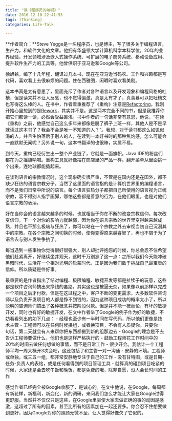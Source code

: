 ```yaml
---
title: "读《程序员的呐喊》"
date: 2016-12-10 22:41:53
tags: [Thinking]
categories: Life-Talk

---
```



**作者简介：**Steve Yegge是一名程序员，也是博主，写了很多关于编程语言，生产力，和软件文化的文章。他拥有华盛顿大学计算机科学本科学位，20年的业界经验，开发领域涉及嵌入式操作系统、可扩展的电子商务系统、移动设备应用、提升软件生产力的工具等。他曾供职于亚马逊和Google等公司。

徐旭铭，编了十几年程，翻译过几本书，现在在亚马逊当码农。工作和兴趣都是写代码，喜欢看上去很麻烦的问题。住在西雅图，闲暇时喜欢看美剧。

这本书真是太有意思了，里面充斥了作者对各种语言以及开发现象和编程风格的吐槽，但是读来并不让人反感，也不觉得偏激，真是太有才了，真羡慕可以把吐槽文也写得这么棒的人。在书中，作者着重推荐了《重构》注意是[Refactoring](https://book.douban.com/subject/1229923/)，我刚开始心里想到的是[Rework](https://book.douban.com/subject/5320866/)，其实并不是。这是两本完全不同的书，但是我推荐你把它们都读一读，必然会受益匪浅。书中作者的一句话非常有意思，他说，“在读《重构》之前，他感觉自己这么多年来都像是脱了裤子上班一样，其他人是不是早就读过这本书了？我会不会是唯一不知道的人？”。我想，对于读书都这么如饥似渴的人，并且生怕落后于别人的人，在读到一本好书时的那种焦灼感，怎么可能会一直默默无闻呢？另外说一句，这本书翻译的也很棒，实属不易。

到今天，重构已经衍生出一整个产业链了，它就是一面旗帜。Java IDE的粉丝们都在为之摇旗呐喊。重构工具就好像摆在商店里的产品一样。翻开菜单从里面挑一个出来，连地球都能撬起来。

在谈到语言的宗教情况时，这个现象确实很严重，不管是在国内还是在国外，都不缺少狂热的语言宗教分子。当然了这里面的语言指的是计算机世界里的编程语言，而不是我们日常中所说的语言。每个语言狂热分子都把自己所使用的语言视为正统宗教，容不得别人指手画脚，哪怕这些都是善意的行为，在他们眼里，也是对他们语言宗教的亵渎。

好在当你会的语言越来越多的时候，也就相当于你在不断的改变宗教信仰。每次改变信仰，下一个对你的影响力就越弱，因为你在语言宗教的世界里变得越来越成熟，并且也不那么极端与狂热了，你可以站在一个宗教之外去审视当初自己沉溺其中的宗教。在各个宗教之间切换的时候，使你变得原来越睿智了，再也不屑于为了语言去与别人发生争执了。

每当遇到一些事物你觉得很好很强大，别人却批评抱怨的时候，你总会忍不住希望他们赶紧离开，好继续坐井观天，这时千万别忘了这一点：之所以我们今天能冲破黑暗时代，生活在一个相对光明的启蒙时代，正是因为我们敢于挑战自己最宝贵的信仰。所以质疑是件好事。

最重要的是作者指出了结对编程、极限编程、敏捷开发等都是扯犊子的玩意，这些都是软件咨询师搞出来挣钱的套路。其实这也是被逼无奈，如果像以前那样以完成一个项目之后才付款，但是在这过程之中，客户不断的变更需求，大多数软件咨询师以及负责开发项目的人都是挣不到钱的，因为这种项目成功的概率太小了，所以聪明的咨询师们搞出了各种概念并按阶段付款。但是并不能一概而论，有坏的敏捷开发，同时也有好的敏捷开发，在文中作者举了Google的例子作为好的敏捷，不妨看看列出的如下几点：
- 经理也至少有一半时间在写代码，所以他们更像是技术主管
- 工程师可以在任何时候换组，或者换项目，不会有人质疑你。只要你一句话，第二天就会有人来帮你把东西都搬到新的组那边去
- Google的理念是不去告诉工程师要做什么，他们也是这样严格执行的
- 鼓励工程师花工作时间中的20%的时间去做任何想做的事情，而不是日常工作
- 很少开会。我估计一个工程师平均一周大概开3次会吧，这还包括了和主管一对一沟通
- 安静的环境。工程师或单独，或三五一组，都非常安静地专注于自己的工作
- 没有甘特图，或是日期-任务-负责人的表格，或是任何看得到的项目管理工具
- 就算真的碰到项目吃紧的时候，大家还是会去吃午饭和晚饭，都是免费的哦，除非自愿，没人会长时间的工作

感觉作者已经完全被Google收服了，是诚心的。在文中他说，在Google，每周都有新花样，新福利，新变化，新的调研，来问我们怎么才能让大家在Google过得更舒服。当然并不仅仅只是这些，在Google里驱使大家去做正确的事的动因是感激，这超过了所有的因素，甚至比所有的因素加在一起还要多。你会忍不住想要做到更好，因为Google对你的照顾无微不至，让人觉得好像欠了它似的。
